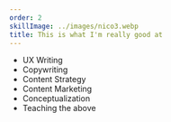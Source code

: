 ```yaml
---
order: 2
skillImage: ../images/nico3.webp
title: This is what I'm really good at
---
```

* UX Writing
* Copywriting
* Content Strategy
* Content Marketing
* Conceptualization
* Teaching the above